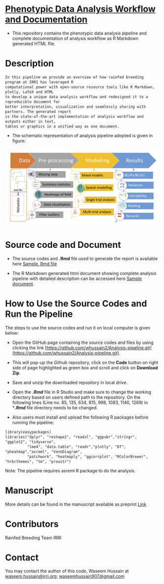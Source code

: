 # [Phenotypic Data Analysis Workflow and Documentation](https://whussain2.github.io/Analysis-pipeline/Codes/sample.html)

- This repository contains the phenotypic data analysis pipeline and complete documentation of analysis workflow as R Markdown generated HTML file.

# Description

```
In this pipeline we provide an overview of how rainfed breeding program at IRRI has leveraged R 
computational power with open-source resource tools like R Markdown, plotly, LaTeX and HTML
to develop a unique data analysis workflow and redesigned it to a reproducible document for
better interpretation, visualization and seamlessly sharing with partners. The generated report 
is the state-of-the-art implementation of analysis workflow and outputs either in text, 
tables or graphics in a unified way as one document. 
```


- The schematic representation of analysis pipeline adopted is given in figure: 

![](www/workflow.png)

#  Source code and Document
- The source codes and ****.Rmd**** file used to generate the report is available here [Sample. Rmd file](https://github.com/whussain2/Analysis-pipeline/blob/master/Codes/sample.report.Rmd)

- The R Markdown generated html document showing complete analysis pipeline with detailed description can be accessed here [Sample document](https://whussain2.github.io/Analysis-pipeline/Codes/sample.html).

# How to Use the Source Codes and Run the Pipeline

The steps to use the source codes and run it on local computer is given below:

- Open the GitHub page containing the source codes and files by using clicking the link [https://github.com/whussain2/Analysis-pipeline.git](https://github.com/whussain2/Analysis-pipeline.git).
- This will pop-up the Github repository, click on the **Code** button on right side of page highlighted as green box and scroll and click on **Download Zip**.
- Save and unzip the downloaded repository in local drive.  
- Open the ***.Rmd*** file in R Studio and make sure to change the working directory based on users defined path to the repository. On the following lines (Line no. 85, 135, 634, 815, 998, 1083, 1140, 1269) in ****.Rmd*** file directory needs to be changed.

- Also users must install and upload the following R packages before running the pipeline:

```
library(easypackages)
libraries("dplyr", "reshape2", "readxl", "ggpubr","stringr", "ggplot2", "tidyverse",
          "lme4", "data.table", "readr","plotly", "DT", "pheatmap","asreml", "VennDiagram", 
          "patchwork", "heatmaply", "ggcorrplot", "RColorBrewer", "hrbrthemes", "tm", "proustr")
```

Note: The pipeline requires asreml R package to do the analysis. 

# Manuscript

More details can be found in the manuscript available as preprint [Link](https://www.researchsquare.com/article/rs-49247/v1)


# Contributors
Rainfed Breeding Team IRRI

# Contact
You may contact the author of this code, Waseem Hussain at <waseem.hussain@irri.org>; <waseemhussain907@gmail.com>

